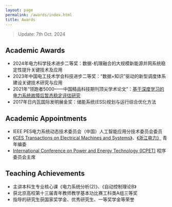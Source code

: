 ```yaml
---
layout: page
permalink: /awards/index.html
title: Awards
---
```


> Update: 7th Oct. 2024

## Academic Awards

- 2024年电力科学技术进步二等奖：数据-机理融合的大规模新能源并网系统稳定性提升关键技术及应用<br>
- 2023年中国电工技术学会科技进步二等奖：“数据+知识”驱动的新型调度体系建设关键技术研究与应用<br>
- 2021年“领跑者5000——中国精品科技期刊顶尖学术论文”：[基于深度学习的电力系统故障后暂态稳定评估研究](https://kns.cnki.net/kcms2/article/abstract?v=sKJ9SXrFdEogCRwMBBZ84pje-75WkQA2mA1MmmcT0TJOnKKhjXgXhcCAoOBN496rClMmjlswYOc_xgjTjcEEAmRdnnfg0EyUAWV_RyFdnEX5HrlkIAuzE51cN1xZ7l_Y2mUHbcoHVCgjUwLRYcpa4_5UpLqXYXa9IgkZVVfVO5O18TpVR2RdaYnr3somOAPo&uniplatform=NZKPT&language=CHS)<br>
- 2017年日内瓦国际发明展金奖：储能系统(ESS)规划与运行综合优化方法<br>

## Academic Appointments

- IEEE PES电力系统动态技术委员会（中国）人工智能应用分技术委员会委员<br>
- [《CES Transactions on Electrical Machines and Systems》](http://www.cestems.org/)、[《浙江电力》](https://zjdl.cbpt.cnki.net/WKE3/WebPublication/index.aspx?mid=ZJDL) 青年编委<br>
- [International Conference on Power and Energy Technology (ICPET)](https://www.icpet.org/index.html) 程序委员会主席<br>

## Teaching Achievements

- 主讲本科生专业核心课《电力系统分析(2)》、《自动控制理论B》<br>
- 获北京高校第十三届青年教师教学基本功比赛工科类A组三等奖<br>
- 指导的研究生获国家奖学金、优秀研究生、一等奖学金等荣誉<br>

<br>
